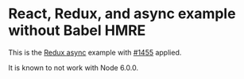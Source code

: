 # React, Redux, and async example without Babel HMRE

This is the [Redux async](https://github.com/reactjs/redux/tree/master/examples/async) example with [#1455](https://github.com/reactjs/redux/pull/1455) applied.

It is known to not work with Node 6.0.0.
